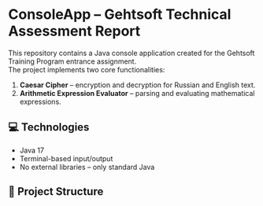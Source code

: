 # ConsoleApp – Gehtsoft Technical Assessment Report

This repository contains a Java console application created for the Gehtsoft Training Program entrance assignment.  
The project implements two core functionalities:

1. **Caesar Cipher** – encryption and decryption for Russian and English text.
2. **Arithmetic Expression Evaluator** – parsing and evaluating mathematical expressions.

## 💻 Technologies
- Java 17
- Terminal-based input/output
- No external libraries – only standard Java

## 📂 Project Structure
